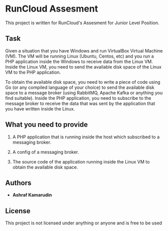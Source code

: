 # RunCloud Assesment

This project is written for RunCloud's Assesment for Junior Level Position.

## Task

Given a situation that you have Windows and run VirtualBox Virtual Machine (VM). The VM will be running Linux (Ubuntu, Centos, etc) and you run a PHP application inside the Windows to receive data from the Linux VM. Inside the Linux VM, you need to send the available disk space of the Linux VM to the PHP application.


To obtain the available disk space, you need to write a piece of code using Go (or any compiled language of your choice) to send the available disk space to a message broker (using RabbitMQ, Apache Kafka or anything you find suitable). Inside the PHP application, you need to subscribe to the message broker to receive the data that was sent by the application that you have written inside the Linux.

## What you need to provide

1. A PHP application that is running inside the host which subscribed to a messaging broker.

2. A config of a messaging broker.

3. The source code of the application running inside the Linux VM to obtain the available disk space.

## Authors

* **Ashraf Kamarudin**

## License

This project is not licensed under anything or anyone and is free to be used

